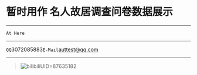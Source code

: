 暂时用作 名人故居调查问卷数据展示
====

----
    At Here  

----

`QQ`3072085883`E-Mail`auttest@qq.com

----
>![](https://i1.hdslb.com/bfs/face/1ba4254374ad6175b2c0fc9087b1c7e6aa58a032.jpg "bilibiliUID=87635182")
